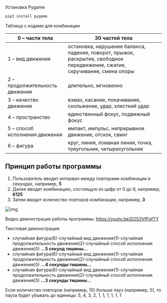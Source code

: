 Установка Pygame
```bash
pip3 install pygame
```
Таблица с кодами для комбинации

| 0 – части тела                 | 30 частей тела                                               |
| ------------------------------ | ------------------------------------------------------------ |
| 1 – вид движения               | остановка, нарушение баланса, падение, поворот, прыжок, раскрытие, свободное передвижение, сжатие, скручивание, смена опоры |
| 2 – продолжительность движения | длительно, мгновенно                                         |
| 3 – качество движения          | взмах, касание, покачивание, скольжение, удар, хлесткий удар |
| 4 – пространство               | единственный фокус, подвижный фокус                          |
| 5 – способ исполнения движения | импакт, импульс, непрерывное движение, отскок, свинг         |
| 6 – фигура                     | круг, линия, ломаная линия, точка, треугольник, четырехугольник |

## Принцип работы программы

1. Пользователь вводит интервал между повторами комбинации в секундах, например, **5**
2. Далее вводит комбинацию, состоящую из цифр от 0 до 6, например, **6125**
3. Затем вводит количество повторов комбинации, например, **3**

![img](https://lh6.googleusercontent.com/49jLRMphIfYsjpMgDK4TINFBZmzVBh9_8Q5ec_bl5nd-Uq3NGS3J3kQb5MOW8g4VsD_UiSy9b3bo2KLKqz3Cb7ktNFW7bTqV71x0BbdncQUU4ETLdFagk1Sh8CUnCMMwej0Seo-f)

Видео демонстрация работы программы: https://youtu.be/D2S3VfFqfTY

Текстовая демонстрация:

- случайная фигура(6)-случайный вид движения(1)-случайная продолжительность движения(2)-случайный способ исполнения движения(5)
  **...5 секунд тишины…**
- случайная фигура(6)-случайный вид движения(1)-случайная продолжительность движения(2)-случайный способ исполнения движения(5)
  **...4 секунды тишины…**
- случайная фигура(6)-случайный вид движения(1)-случайная продолжительность движения(2)-случайный способ исполнения движения(5)
  **...3 секунды тишины…**

Если количество повторов (например, 10) больше пауз (например, 5), то пауза будет убывать до единицы: 5, 4, 3, 2, 1, 1, 1, 1, 1, 1
